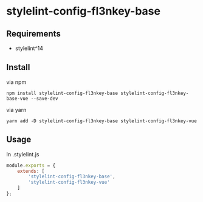 # stylelint-config-fl3nkey-base

## Requirements
- stylelint^14

## Install
via npm
```
npm install stylelint-config-fl3nkey-base stylelint-config-fl3nkey-base-vue --save-dev
```
via yarn
```
yarn add -D stylelint-config-fl3nkey-base stylelint-config-fl3nkey-vue
```

## Usage
In .stylelint.js
```javascript
module.exports = {
    extends: [
        'stylelint-config-fl3nkey-base',
        'stylelint-config-fl3nkey-vue'
    ]
};
```
